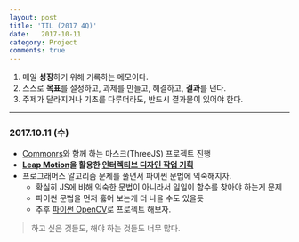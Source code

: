 ```yaml
---
layout: post
title: 'TIL (2017 4Q)'
date:   2017-10-11
category: Project
comments: true
---
```


1. 매일 **성장**하기 위해 기록하는 메모이다.
2. 스스로 **목표**를 설정하고, 과제를 만들고, 해결하고, **결과**를 낸다.
3. 주제가 달라지거나 기초를 다루더라도, 반드시 결과물이 있어야 한다.

<p class="break"></p>

---

### 2017.10.11 (수)

- [Commonrs](commonrs.co)와 함께 하는 마스크(ThreeJS) 프로젝트 진행
- **[Leap Motion](https://www.leapmotion.com/)을 활용한 [인터렉티브 디자인 작업 기획](/project/leap-motion)**
- 프로그래머스 알고리즘 문제를 풀면서 파이썬 문법에 익숙해지자.
    - 확실히 JS에 비해 익숙한 문법이 아니라서 일일이 함수를 찾아야 하는게 문제
    - 파이썬 문법을 먼저 훓어 보는게 더 나을 수도 있을듯
    - 추후 [파이썬 OpenCV](http://opencv-python.readthedocs.io/en/latest/)로 프로젝트 해보자.


> 하고 싶은 것들도, 해야 하는 것들도 너무 많다.




